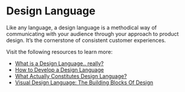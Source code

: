 # Design Language

Like any language, a design language is a methodical way of communicating with your audience through your approach to product design. It’s the cornerstone of consistent customer experiences.

Visit the following resources to learn more:

- [What is a Design Language.. really?](https://medium.com/thinking-design/what-is-a-design-language-really-cd1ef87be793)
- [How to Develop a Design Language](https://xd.adobe.com/ideas/principles/web-design/how-to-develop-design-language/)
- [What Actually Constitutes Design Language?](https://www.uxpin.com/studio/blog/design-language/)
- [Visual Design Language: The Building Blocks Of Design](https://www.smashingmagazine.com/2020/03/visual-design-language-building-blocks/)
